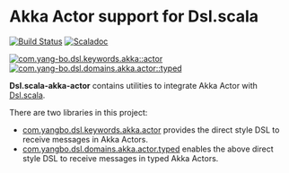 # Akka Actor support for Dsl.scala

[![Build Status](https://travis-ci.org/Atry/Dsl.scala-akka-actor.svg?branch=master)](https://travis-ci.org/Atry/Dsl.scala-akka-actor)
[![Scaladoc](https://javadoc.io/badge/com.yang-bo.dsl.domains.akka.actor/typed_2.12.svg?label=scaladoc)](https://javadoc.io/page/com.yang-bo.dsl.domains.akka.actor/typed_2.12/latest/com/yang_bo/dsl/index.html)

[![com.yang-bo.dsl.keywords.akka::actor](https://img.shields.io/maven-central/v/com.yang-bo.dsl.domains.akka.actor/typed_2.12.svg?label=libraryDependencies+%2B=+"com.yang-bo.dsl.keywords.akka"+%%+"actor"+%)](https://search.maven.org/search?q=fc:com.yang_bo.dsl.keywords.akka.actor)
[![com.yang-bo.dsl.domains.akka.actor::typed](https://img.shields.io/maven-central/v/com.yang-bo.dsl.domains.akka.actor/typed_2.12.svg?label=libraryDependencies+%2B=+"com.yang-bo.dsl.domains.akka.actor"+%%+"typed"+%)](https://search.maven.org/search?q=fc:com.yang_bo.dsl.domains.akka.actor.typed)

**Dsl.scala-akka-actor** contains utilities to integrate Akka Actor with [Dsl.scala](https://github.com/ThoughtWorksInc/Dsl.scala).

There are two libraries in this project:

* [com.yangbo.dsl.keywords.akka.actor](https://javadoc.io/page/com.yang-bo.dsl.keywords.akka/actor_2.12/latest/com/yang_bo/dsl/keywords/akka/actor/index.html) provides the direct style DSL to receive messages in Akka Actors.
* [com.yangbo.dsl.domains.akka.actor.typed](https://javadoc.io/page/com.yang-bo.dsl.domains.akka.actor/typed_2.12/latest/com/yang_bo/dsl/domains/akka/actor/typed%24.html) enables the above direct style DSL to receive messages in typed Akka Actors.
